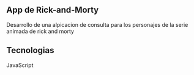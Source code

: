 ## App de Rick-and-Morty
<p>Desarrollo de una alpicacion de consulta para los personajes de la serie animada de rick and morty</p>

## Tecnologias 
<span>JavaScript</span>